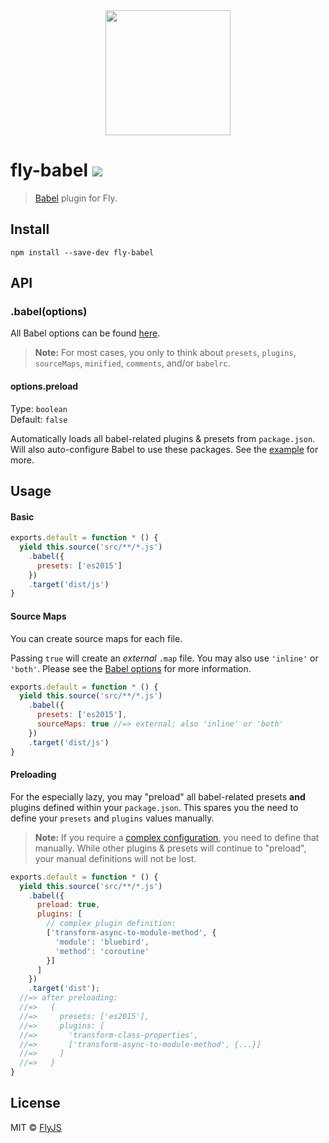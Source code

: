 <div align="center">
  <a href="http://github.com/flyjs/fly">
    <img width=200px  src="https://cloud.githubusercontent.com/assets/8317250/8733685/0be81080-2c40-11e5-98d2-c634f076ccd7.png">
  </a>
</div>

# fly-babel [![][travis-badge]][travis-link]

> [Babel](http://babeljs.io) plugin for Fly.

## Install

```
npm install --save-dev fly-babel
```

## API

### .babel(options)

All Babel options can be found [here](http://babeljs.io/docs/usage/options/). 

> **Note:** For most cases, you only to think about `presets`, `plugins`, `sourceMaps`, `minified`, `comments`, and/or `babelrc`.

#### options.preload

Type: `boolean`<br>
Default: `false`

Automatically loads all babel-related plugins & presets from `package.json`. Will also auto-configure Babel to use these packages. See the [example](#preloading) for more.

## Usage

#### Basic

```js
exports.default = function * () {
  yield this.source('src/**/*.js')
    .babel({
      presets: ['es2015']
    })
    .target('dist/js')
}
```

#### Source Maps

You can create source maps for each file. 

Passing `true` will create an _external_ `.map` file. You may also use `'inline'` or `'both'`. Please see the [Babel options](http://babeljs.io/docs/usage/options/) for more information.

```js
exports.default = function * () {
  yield this.source('src/**/*.js')
    .babel({
      presets: ['es2015'],
      sourceMaps: true //=> external; also 'inline' or 'both'
    })
    .target('dist/js')
}
```

#### Preloading

For the especially lazy, you may "preload" all babel-related presets **and** plugins defined within your `package.json`. This spares you the need to define your `presets` and `plugins` values manually.

> **Note:** If you require a [complex configuration](http://babeljs.io/docs/plugins/#pluginpresets-options), you need to define that manually. While other plugins & presets will continue to "preload", your manual definitions will not be lost.

```js
exports.default = function * () {
  yield this.source('src/**/*.js')
    .babel({
      preload: true,
      plugins: [
        // complex plugin definition:
        ['transform-async-to-module-method', {
          'module': 'bluebird',
          'method': 'coroutine'
        }]
      ]
    })
    .target('dist');
  //=> after preloading:
  //=>   {
  //=>     presets: ['es2015'],
  //=>     plugins: [
  //=>       'transform-class-properties',
  //=>       ['transform-async-to-module-method', {...}]
  //=>     ]
  //=>   }
}
```

## License

MIT © [FlyJS](https://www.github.com/flyjs/fly)

[travis-link]:  https://travis-ci.org/flyjs/fly-babel
[travis-badge]: http://img.shields.io/travis/flyjs/fly-babel.svg?style=flat-square
